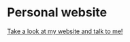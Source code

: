 # Personal website

<a href="https://larissa-uchida.github.io/larissauchida.github.io/">

Take a look at my website and talk to me!


